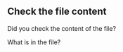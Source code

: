 Check the file content
----------------------

Did you check the content of the file?

What is in the file?

